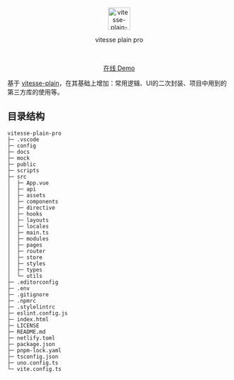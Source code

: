 <br>
<p align='center'>
  <img src="https://vitesse-plain.netlify.app/favicon.svg" width="50" alt="vitesse-plain-pro">
  <p align='center'>vitesse plain pro</p>
</p>

<br>

<p align='center'>
  <a href="https://vitesse-plain-pro.netlify.app/">在线 Demo</a>
</p>

基于 [vitesse-plain](https://github.com/AnthonyJu/vitesse-plain)，在其基础上增加：常用逻辑、UI的二次封装、项目中用到的第三方库的使用等。

## 目录结构

```
vitesse-plain-pro
├─ .vscode
├─ config
├─ docs
├─ mock
├─ public
├─ scripts
├─ src
│  ├─ App.vue
│  ├─ api
│  ├─ assets
│  ├─ components
│  ├─ directive
│  ├─ hooks
│  ├─ layouts
│  ├─ locales
│  ├─ main.ts
│  ├─ modules
│  ├─ pages
│  ├─ router
│  ├─ store
│  ├─ styles
│  ├─ types
│  └─ utils
├─ .editorconfig
├─ .env
├─ .gitignore
├─ .npmrc
├─ .stylelintrc
├─ eslint.config.js
├─ index.html
├─ LICENSE
├─ README.md
├─ netlify.toml
├─ package.json
├─ pnpm-lock.yaml
├─ tsconfig.json
├─ uno.config.ts
└─ vite.config.ts
```
